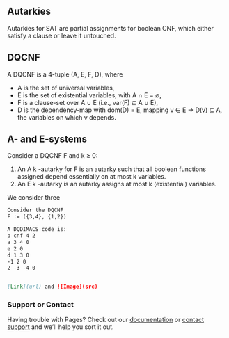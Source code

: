 ## Autarkies
Autarkies for SAT are partial assignments for boolean CNF, which either satisfy a clause or leave it untouched.
 
## DQCNF 
A DQCNF is a 4-tuple (A, E, F, D), where
 - A is the set of universal variables,
 - E is the set of existential variables, with A &#8745; E = &empty;,
 - F is a clause-set over A &cup; E (i.e., var(F) &sube; A &cup; E),
  - D is the dependency-map with dom(D) = E, mapping v &isin; E  &rarr; D(v) &sube; A, the variables on which v depends.

## A- and E-systems

Consider a DQCNF F and k ≥ 0:
1. An A k -autarky for F is an autarky such that all boolean functions assigned
depend essentially on at most k variables.
2. An E k -autarky is an autarky assigns at most k (existential) variables.

We consider three 

```markdown
Consider the DQCNF 
F := ({3,4}, {1,2})

A DQDIMACS code is:
p cnf 4 2
a 3 4 0
e 2 0
d 1 3 0
-1 2 0
2 -3 -4 0


[Link](url) and ![Image](src)
```

### Support or Contact

Having trouble with Pages? Check out our [documentation](https://help.github.com/categories/github-pages-basics/) or [contact support](https://github.com/contact) and we’ll help you sort it out.
